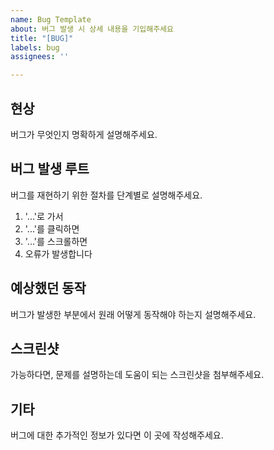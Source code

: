 ```yaml
---
name: Bug Template
about: 버그 발생 시 상세 내용을 기입해주세요
title: "[BUG]"
labels: bug
assignees: ''

---
```


## 현상
버그가 무엇인지 명확하게 설명해주세요.

## 버그 발생 루트
버그를 재현하기 위한 절차를 단계별로 설명해주세요.
1. '...'로 가서
2. '...'를 클릭하면
3. '...'를 스크롤하면
4. 오류가 발생합니다

## 예상했던 동작
버그가 발생한 부분에서 원래 어떻게 동작해야 하는지 설명해주세요.

## 스크린샷
가능하다면, 문제를 설명하는데 도움이 되는 스크린샷을 첨부해주세요.

## 기타
버그에 대한 추가적인 정보가 있다면 이 곳에 작성해주세요.
